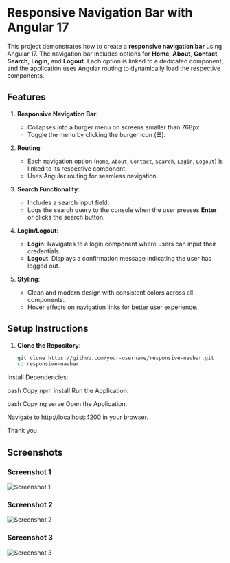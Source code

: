 # Responsive Navigation Bar with Angular 17

This project demonstrates how to create a **responsive navigation bar** using Angular 17. The navigation bar includes options for **Home**, **About**, **Contact**, **Search**, **Login**, and **Logout**. Each option is linked to a dedicated component, and the application uses Angular routing to dynamically load the respective components.

## Features

1. **Responsive Navigation Bar**:
   - Collapses into a burger menu on screens smaller than 768px.
   - Toggle the menu by clicking the burger icon (☰).

2. **Routing**:
   - Each navigation option (`Home`, `About`, `Contact`, `Search`, `Login`, `Logout`) is linked to its respective component.
   - Uses Angular routing for seamless navigation.

3. **Search Functionality**:
   - Includes a search input field.
   - Logs the search query to the console when the user presses **Enter** or clicks the search button.

4. **Login/Logout**:
   - **Login**: Navigates to a login component where users can input their credentials.
   - **Logout**: Displays a confirmation message indicating the user has logged out.

5. **Styling**:
   - Clean and modern design with consistent colors across all components.
   - Hover effects on navigation links for better user experience.

## Setup Instructions

1. **Clone the Repository**:
   ```bash
   git clone https://github.com/your-username/responsive-navbar.git
   cd responsive-navbar
Install Dependencies:

bash
Copy
npm install
Run the Application:

bash
Copy
ng serve
Open the Application:

Navigate to http://localhost:4200 in your browser.

Thank you

## Screenshots

### Screenshot 1  
![Screenshot 1](https://github.com/Amitkumar-Vaghela/CSE3_Assignment/blob/main/Assignment/Screenshot%202025-03-02%20214347.png)

### Screenshot 2  
![Screenshot 2](https://github.com/Amitkumar-Vaghela/CSE3_Assignment/blob/main/Assignment/Screenshot%202025-03-02%20214413.png)

### Screenshot 3  
![Screenshot 3](https://github.com/Amitkumar-Vaghela/CSE3_Assignment/blob/main/Assignment/Screenshot%202025-03-02%20214435.png)
